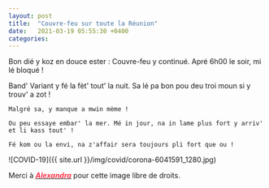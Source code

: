 ```yaml
---
layout: post
title:  "Couvre-feu sur toute la Réunion"
date:   2021-03-19 05:55:30 +0400
categories: 
---
```

<!---

You’ll find this post in your `_posts` directory. Go ahead and edit it and re-build the site to see your changes. You can rebuild the site in many different ways, but the most common way is to run `jekyll serve`, which launches a web server and auto-regenerates your site when a file is updated.

Jekyll requires blog post files to be named according to the following format:

`YEAR-MONTH-DAY-title.MARKUP`

Where `YEAR` is a four-digit number, `MONTH` and `DAY` are both two-digit numbers, and `MARKUP` is the file extension representing the format used in the file. After that, include the necessary front matter. Take a look at the source for this post to get an idea about how it works.

Jekyll also offers powerful support for code snippets:

{% highlight ruby %}
def print_hi(name)
  puts "Hi, #{name}"
end
print_hi('Tom')
#=> prints 'Hi, Tom' to STDOUT.
{% endhighlight %}

Check out the [Jekyll docs][jekyll-docs] for more info on how to get the most out of Jekyll. File all bugs/feature requests at [Jekyll’s GitHub repo][jekyll-gh]. If you have questions, you can ask them on [Jekyll Talk][jekyll-talk].

[jekyll-docs]: https://jekyllrb.com/docs/home
[jekyll-gh]:   https://github.com/jekyll/jekyll
[jekyll-talk]: https://talk.jekyllrb.com/

--->


Bon dié y koz en douce ester : Couvre-feu y continué. Apré 6h00 le soir, mi lé bloqué !  

Band' Variant y fé la fèt' tout' la nuit. Sa lé pa bon pou deu troi moun si y trouv' a zot !


`Malgré sa, y manque a mwin mème !`

`Ou peu essaye embar' la mer. Mé in jour, na in lame plus fort y arriv' et li kass tout' !`

`Fé kom ou la envi, na z'affair sera toujours pli fort que ou !`

![COVID-19]({{ site.url }}/img/covid/corona-6041591_1280.jpg)

Merci à <a href="https://pixabay.com/fr/users/alexandra_koch-621802/?tab=popular" target="_blank"><span style="color:  #ff3349">***Alexandra***</span></a>  pour cette image libre de droits.

